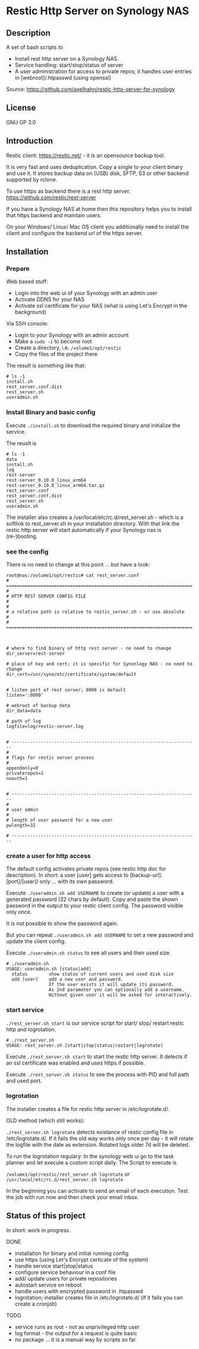 # Restic Http Server on Synology NAS

## Description

A set of bash scripts to 

* Install rest http server on a Synology NAS.
* Service handling: start/stop/status of server
* A user administration for access to private repos; it handles user entries in [webroot]/.htpasswd (using openssl)

Source: https://github.com/axelhahn/restic-http-server-for-synology

## License

GNU GP 3.0

## Introduction

Restic client: https://restic.net/ - it is an opensource backup tool. 

It is very fast and uses deduplication. Copy a single to your client binary and use it. 
It stores backup data on (USB) disk, SFTP, S3 or other backend supported by rclone.

To use https as backend there is a rest http server. https://github.com/restic/rest-server

If you have a Synology NAS at home then this repository helps you to install that https
backend and maintain users.

On your Windows/ Linux/ Mac OS client you additionally need to install the client and configure
the backend url of the https server.

## Installation

### Prepare

Web based stuff:

* Login into the web ui of your Synology with an admin user
* Activate DDNS for your NAS
* Activate ssl certificate for your NAS (what is using Let's Encrypt in the background)

Via SSH console:

* Login to your Synology with an admin account
* Make a `sudo -i` to become root
* Create a directory, i.e. `/volume1/opt/restic`
* Copy the files of the project there

The result is something like that:

```
# ls -1
install.sh
rest_server.conf.dist
rest_server.sh
useradmin.sh
```

### Install Binary and basic config

Execute `./install.sh` to download the required binary and initialize the service.

The reuslt is

```
# ls -1
data
install.sh
log
rest-server
rest-server_0.10.0_linux_arm64
rest-server_0.10.0_linux_arm64.tar.gz
rest_server.conf
rest_server.conf.dist
rest_server.sh
useradmin.sh
```

The installer also creates a /usr/local/etc/rc.d/rest_server.sh - which is a softlink to rest_server.sh in your
installation directory.
With that link the restic http server will start automatically if your Synology nas is (re-)booting.

### see the config

There is no need to change at this point ... but have a look:

```
root@nas:/volume1/opt/restic# cat rest_server.conf
# ======================================================================
#
# HTTP REST SERVER CONFIG FILE
#
#
# a relative path is relative to restic_server.sh - or use absolute
#
# ======================================================================



# where to find binary of http rest server - no need to change
dir_server=rest-server

# place of key and cert; it is specific for Synonlogy NAS - no need to change
dir_cert=/usr/syno/etc/certificate/system/default


# listen port of rest server; 8000 is default
listen=':8000'

# webroot of backup data
dir_data=data

# path of log
logfile=log/restic-server.log


# ----------------------------------------------------------------------
#
# flags for restic server process
#
appendonly=0
privaterepos=1
noauth=1


# ----------------------------------------------------------------------
#
# user admin
#
# length of user password for a new user
pwlength=32

# ----------------------------------------------------------------------
```

### create a user for http access

The default config activates private repos (see restic http doc for description).
In short: a user [user] gets access to [backup-url]:[port]/[user]/ only ... with its own password.

Execute `./useradmin.sh add USERNAME` to create (or update) a user with a generated password (32 chars by default).
Copy and paste the shown password in the output to your restic client config. The password visible only once.

It is not possible to show the password again.

But you can repeat `./useradmin.sh add USERNAME` to set a new password and update the client config.

Execute `./useradmin.sh status` to see all users and their used size.

```
# ./useradmin.sh
USAGE: useradmin.sh [status|add]
  status        show status of current users and used disk size
  add [user]    add a new user and password.
                If the user exists it will update its password.
                As 2nd parameter you can optionally add a username.
                Without given user it will be asked for interactively.
```

### start service

`./rest_server.sh start` is our service script for start/ stop/ restart restic http and logrotation.

```
# ./rest_server.sh
USAGE: rest_server.sh [start|stop|status|restart|logrotate]
```

Execute `./rest_server.sh start` to start the restic http server.
It detects if an ssl certificate was enabled and uses https if possible.

Execute `./rest_server.sh status` to see the process with PID and full path and used port.

### logrotation

The installer creates a file for restic http server in /etc/logrotate.d/.

OLD method (which still works):

`./rest_server.sh logrotate` detects existance of restic config file in /etc/logrotate.d/. 
If it fails the old way works only once per day - it will rotate the logfile with the date as extension.
Rotated logs older 7d will be deleted.

To run the logrotation regulary:
In the synology web ui go to the task planner and let execute a custom script daily.
The Script to execute is

`/volume1/opt/restic/rest_server.sh logrotate`
or
`/usr/local/etc/rc.d/rest_server.sh logrotate`

In the beginning you can activate to send an email of each execution. Test the job with run now
and then check your email inbox.

## Status of this project

In short: work in progress.

DONE

* installation for binary and initial running config
* use https (using Let's Encrypt certicate of the system)
* handle service start|stop|status
* configure service behaviour in a conf file
* add/ update users for private repositories
* autostart service on reboot
* handle users with encrypted password in .htpasswd 
* logrotation; installer creates file in /etc/logrotate.d/ (if it fails you can create a cronjob)

TODO

* service runs as root - not as unprivileged http user
* log format - the output for a request is quite basic
* no package ... it is a manual way by scripts so far
